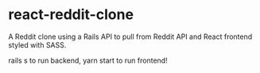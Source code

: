 # react-reddit-clone

A Reddit clone using a Rails API to pull from Reddit API and React frontend styled with SASS.

rails s to run backend, yarn start to run frontend!
